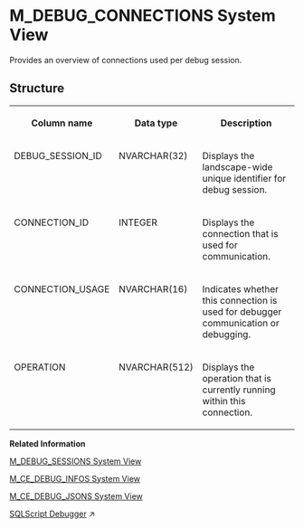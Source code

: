 <!-- loio20ae867f751910148f5df1118bc68c4f -->

# M\_DEBUG\_CONNECTIONS System View

Provides an overview of connections used per debug session.



<a name="loio20ae867f751910148f5df1118bc68c4f___m__d_e_b_u_g__c_o_n_n_e_c_t_i_o_n_s_1struct_M_DEBUG_CONNECTIONS"/>

## Structure


<table>
<tr>
<th valign="top">

Column name

</th>
<th valign="top">

Data type

</th>
<th valign="top">

Description

</th>
</tr>
<tr>
<td valign="top">

DEBUG\_SESSION\_ID

</td>
<td valign="top">

NVARCHAR\(32\)

</td>
<td valign="top">

Displays the landscape-wide unique identifier for debug session.

</td>
</tr>
<tr>
<td valign="top">

CONNECTION\_ID

</td>
<td valign="top">

INTEGER

</td>
<td valign="top">

Displays the connection that is used for communication.

</td>
</tr>
<tr>
<td valign="top">

CONNECTION\_USAGE

</td>
<td valign="top">

NVARCHAR\(16\)

</td>
<td valign="top">

Indicates whether this connection is used for debugger communication or debugging.

</td>
</tr>
<tr>
<td valign="top">

OPERATION

</td>
<td valign="top">

NVARCHAR\(512\)

</td>
<td valign="top">

Displays the operation that is currently running within this connection.

</td>
</tr>
</table>

**Related Information**  


[M\_DEBUG\_SESSIONS System View](m-debug-sessions-system-view-20aeae8.md "Provides an overview of debug sessions and their properties.")

[M\_CE\_DEBUG\_INFOS System View](m-ce-debug-infos-system-view-20aa1f2.md "Provides debug information after the execution of a calculation scenario.")

[M\_CE\_DEBUG\_JSONS System View](m-ce-debug-jsons-system-view-20aa4be.md "Provides all available JSONS (original, instantiated, or optimized) of a scenario for a concrete query.")

[SQLScript Debugger](https://help.sap.com/viewer/d1cb63c8dd8e4c35a0f18aef632687f0/2024_1_QRC/en-US/77b84f65439d4ead97c88b7452476674.html "") :arrow_upper_right:

